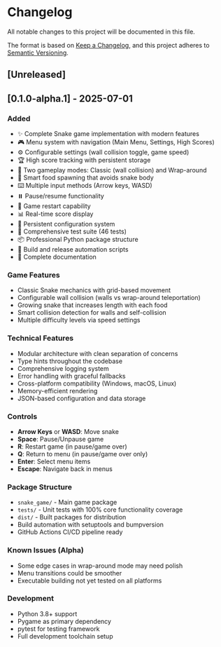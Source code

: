 # Changelog

All notable changes to this project will be documented in this file.

The format is based on [Keep a Changelog](https://keepachangelog.com/en/1.0.0/),
and this project adheres to [Semantic Versioning](https://semver.org/spec/v2.0.0.html).

## [Unreleased]

## [0.1.0-alpha.1] - 2025-07-01

### Added
- ✨ Complete Snake game implementation with modern features
- 🎮 Menu system with navigation (Main Menu, Settings, High Scores)
- ⚙️ Configurable settings (wall collision toggle, game speed)
- 🏆 High score tracking with persistent storage
- 🐍 Two gameplay modes: Classic (wall collision) and Wrap-around
- 🎯 Smart food spawning that avoids snake body
- ⌨️ Multiple input methods (Arrow keys, WASD)
- ⏸️ Pause/resume functionality
- 🔄 Game restart capability
- 📊 Real-time score display
- 💾 Persistent configuration system
- 🧪 Comprehensive test suite (46 tests)
- 📦 Professional Python package structure
- 🚀 Build and release automation scripts
- 📖 Complete documentation

### Game Features
- Classic Snake mechanics with grid-based movement
- Configurable wall collision (walls vs wrap-around teleportation)
- Growing snake that increases length with each food
- Smart collision detection for walls and self-collision
- Multiple difficulty levels via speed settings

### Technical Features
- Modular architecture with clean separation of concerns
- Type hints throughout the codebase
- Comprehensive logging system
- Error handling with graceful fallbacks
- Cross-platform compatibility (Windows, macOS, Linux)
- Memory-efficient rendering
- JSON-based configuration and data storage

### Controls
- **Arrow Keys** or **WASD**: Move snake
- **Space**: Pause/Unpause game
- **R**: Restart game (in pause/game over)
- **Q**: Return to menu (in pause/game over only)
- **Enter**: Select menu items
- **Escape**: Navigate back in menus

### Package Structure
- `snake_game/` - Main game package
- `tests/` - Unit tests with 100% core functionality coverage
- `dist/` - Built packages for distribution
- Build automation with setuptools and bumpversion
- GitHub Actions CI/CD pipeline ready

### Known Issues (Alpha)
- Some edge cases in wrap-around mode may need polish
- Menu transitions could be smoother
- Executable building not yet tested on all platforms

### Development
- Python 3.8+ support
- Pygame as primary dependency
- pytest for testing framework
- Full development toolchain setup
